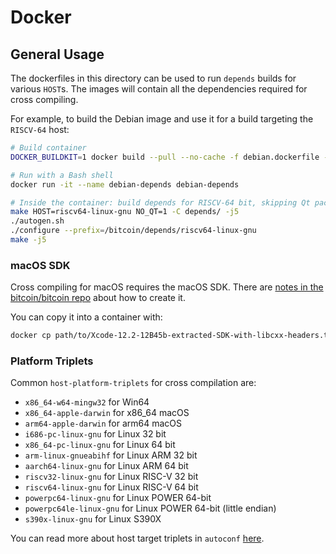 # Docker

## General Usage

The dockerfiles in this directory can be used to run `depends` builds for various `HOST`s.
The images will contain all the dependencies required for cross compiling.

For example, to build the Debian image and use it for a build targeting the `RISCV-64` host:

```bash
# Build container
DOCKER_BUILDKIT=1 docker build --pull --no-cache -f debian.dockerfile -t debian-depends .

# Run with a Bash shell
docker run -it --name debian-depends debian-depends

# Inside the container: build depends for RISCV-64 bit, skipping Qt packages
make HOST=riscv64-linux-gnu NO_QT=1 -C depends/ -j5
./autogen.sh
./configure --prefix=/bitcoin/depends/riscv64-linux-gnu
make -j5
```

### macOS SDK
Cross compiling for macOS requires the macOS SDK.
There are [notes in the bitcoin/bitcoin repo](https://github.com/bitcoin/bitcoin/tree/master/contrib/macdeploy#sdk-extraction) about how to create it.

You can copy it into a container with:
```bash
docker cp path/to/Xcode-12.2-12B45b-extracted-SDK-with-libcxx-headers.tar.gz <container_name>:bitcoin/depends/SDKs
```

### Platform Triplets
Common `host-platform-triplets` for cross compilation are:

- `x86_64-w64-mingw32` for Win64
- `x86_64-apple-darwin` for x86_64 macOS
- `arm64-apple-darwin` for arm64 macOS
- `i686-pc-linux-gnu` for Linux 32 bit
- `x86_64-pc-linux-gnu` for Linux 64 bit
- `arm-linux-gnueabihf` for Linux ARM 32 bit
- `aarch64-linux-gnu` for Linux ARM 64 bit
- `riscv32-linux-gnu` for Linux RISC-V 32 bit
- `riscv64-linux-gnu` for Linux RISC-V 64 bit
- `powerpc64-linux-gnu` for Linux POWER 64-bit
- `powerpc64le-linux-gnu` for Linux POWER 64-bit (little endian)
- `s390x-linux-gnu` for Linux S390X

You can read more about host target triplets in `autoconf` [here](https://www.gnu.org/software/autoconf/manual/html_node/Specifying-Target-Triplets.html).
